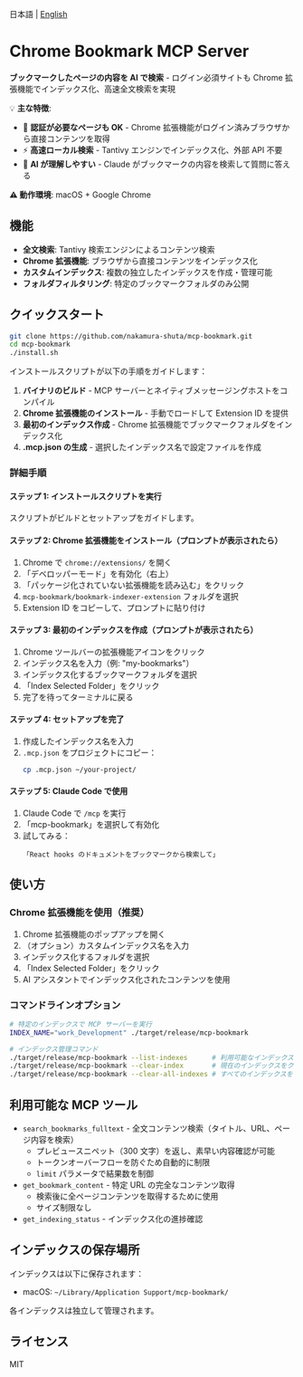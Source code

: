 日本語 | [English](README.md)

# Chrome Bookmark MCP Server

**ブックマークしたページの内容を AI で検索** - ログイン必須サイトも Chrome 拡張機能でインデックス化、高速全文検索を実現

💡 **主な特徴**:

- 🔐 **認証が必要なページも OK** - Chrome 拡張機能がログイン済みブラウザから直接コンテンツを取得
- ⚡ **高速ローカル検索** - Tantivy エンジンでインデックス化、外部 API 不要
- 🎯 **AI が理解しやすい** - Claude がブックマークの内容を検索して質問に答える

**⚠️ 動作環境**: macOS + Google Chrome

## 機能

- **全文検索**: Tantivy 検索エンジンによるコンテンツ検索
- **Chrome 拡張機能**: ブラウザから直接コンテンツをインデックス化
- **カスタムインデックス**: 複数の独立したインデックスを作成・管理可能
- **フォルダフィルタリング**: 特定のブックマークフォルダのみ公開

## クイックスタート

```bash
git clone https://github.com/nakamura-shuta/mcp-bookmark.git
cd mcp-bookmark
./install.sh
```

インストールスクリプトが以下の手順をガイドします：

1. **バイナリのビルド** - MCP サーバーとネイティブメッセージングホストをコンパイル
2. **Chrome 拡張機能のインストール** - 手動でロードして Extension ID を提供
3. **最初のインデックス作成** - Chrome 拡張機能でブックマークフォルダをインデックス化
4. **.mcp.json の生成** - 選択したインデックス名で設定ファイルを作成

### 詳細手順

#### ステップ 1: インストールスクリプトを実行
スクリプトがビルドとセットアップをガイドします。

#### ステップ 2: Chrome 拡張機能をインストール（プロンプトが表示されたら）
1. Chrome で `chrome://extensions/` を開く
2. 「デベロッパーモード」を有効化（右上）
3. 「パッケージ化されていない拡張機能を読み込む」をクリック
4. `mcp-bookmark/bookmark-indexer-extension` フォルダを選択
5. Extension ID をコピーして、プロンプトに貼り付け

#### ステップ 3: 最初のインデックスを作成（プロンプトが表示されたら）
1. Chrome ツールバーの拡張機能アイコンをクリック
2. インデックス名を入力（例: "my-bookmarks"）
3. インデックス化するブックマークフォルダを選択
4. 「Index Selected Folder」をクリック
5. 完了を待ってターミナルに戻る

#### ステップ 4: セットアップを完了
1. 作成したインデックス名を入力
2. `.mcp.json` をプロジェクトにコピー：
   ```bash
   cp .mcp.json ~/your-project/
   ```

#### ステップ 5: Claude Code で使用
1. Claude Code で `/mcp` を実行
2. 「mcp-bookmark」を選択して有効化
3. 試してみる：
   ```
   「React hooks のドキュメントをブックマークから検索して」
   ```

## 使い方

### Chrome 拡張機能を使用（推奨）

1. Chrome 拡張機能のポップアップを開く
2. （オプション）カスタムインデックス名を入力
3. インデックス化するフォルダを選択
4. 「Index Selected Folder」をクリック
5. AI アシスタントでインデックス化されたコンテンツを使用

### コマンドラインオプション

```bash
# 特定のインデックスで MCP サーバーを実行
INDEX_NAME="work_Development" ./target/release/mcp-bookmark

# インデックス管理コマンド
./target/release/mcp-bookmark --list-indexes      # 利用可能なインデックス一覧
./target/release/mcp-bookmark --clear-index       # 現在のインデックスをクリア
./target/release/mcp-bookmark --clear-all-indexes # すべてのインデックスをクリア
```

## 利用可能な MCP ツール

- `search_bookmarks_fulltext` - 全文コンテンツ検索（タイトル、URL、ページ内容を検索）
  - プレビュースニペット（300 文字）を返し、素早い内容確認が可能
  - トークンオーバーフローを防ぐため自動的に制限
  - `limit` パラメータで結果数を制御
- `get_bookmark_content` - 特定 URL の完全なコンテンツ取得
  - 検索後に全ページコンテンツを取得するために使用
  - サイズ制限なし
- `get_indexing_status` - インデックス化の進捗確認

## インデックスの保存場所

インデックスは以下に保存されます：

- macOS: `~/Library/Application Support/mcp-bookmark/`

各インデックスは独立して管理されます。

## ライセンス

MIT
